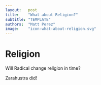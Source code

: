 ```yaml
---
layout:   post
title:    "What about Religion?"
subtitle: "TEMPLATE"
authors:  "Matt Perez"
image:    "icon-what-about-religion.svg"
---
```


<div style='display:none; '>
 <p>Will Radical change religion in time?</p>
</div>

<h1>Religion</h1>
 <p>Will Radical change religion in time?</p>
 <p>Zarahustra did!</p>